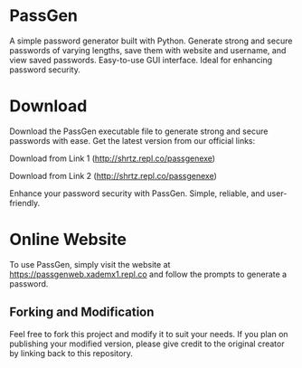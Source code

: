 # PassGen

A simple password generator built with Python. Generate strong and secure passwords of varying lengths, save them with website and username, and view saved passwords. Easy-to-use GUI interface. Ideal for enhancing password security.

# Download
Download the PassGen executable file to generate strong and secure passwords with ease. Get the latest version from our official links:

Download from Link 1 (http://shrtz.repl.co/passgenexe)

Download from Link 2 (http://shrtz.repl.co/passgenexe)

Enhance your password security with PassGen. Simple, reliable, and user-friendly.


# Online Website

To use PassGen, simply visit the website at https://passgenweb.xademx1.repl.co and follow the prompts to generate a password.

## Forking and Modification

Feel free to fork this project and modify it to suit your needs. If you plan on publishing your modified version, please give credit to the original creator by linking back to this repository.
